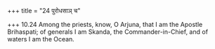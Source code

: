 +++
title = "24 पुरोधसाञ् च"

+++
10.24 Among the priests, know, O Arjuna, that I am the Apostle
Brihaspati; of generals I am Skanda, the Commander-in-Chief, and of
waters I am the Ocean.
